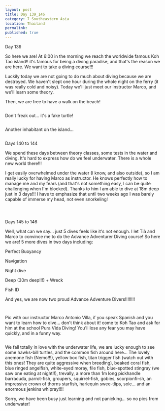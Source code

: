 ```yaml
---
layout: post
title: Day 139_146
category: 7_Southeastern_Asia
location: Thailand
permalink: 
published: true
---
```


Day 139

So here we are! At 6:00 in the morning we reach the worldwide famous Koh Tao island!! it's famous for being a diving paradise, and that's the reason we are here. We want to take a diving course!!!

Luckily today we are not going to do much about diving because we are destroyed. We haven't slept one hour during the whole night on the ferry (it was really cold and noisy). Today we'll just meet our instructor Marco, and we'll learn some theory.

Then, we are free to have a walk on the beach!

<p><a
href="https://lh3.googleusercontent.com/5ZEZPw1t1yMv3Off-8c3AcLYUPcXaXFKcRGA7gbcZ5E_zE3oPRzFY400Zh_rCwY92FnWxdkYtaLR7qAdmFIAYNreRJgUaLMJRyyOWOw5Cc4iK_I7a6rRy2NHHX_DD75w98YRkTY0VxrBwlKFQ_OnOP2W2RLWGF4_EZVwx47MWb0fIOiwY77VzOOI9tQTwZ94PIsc30lvtL7Vy8jY-w6lS-KQMM_GEGwizRGOKZppPNZspDTHaE1-KZg-LsyfKDSXkyxeWhVKSG_gguLegxiAz3roySOSMQOYvxO1aw0aAVhJFdqEmnr_UPASkBh_688WoLqrhoO96BRGz47rhgQWB38iyg-25B_6_VTn1nUPeOiMfV1s1cphnyaKy-oVVB5DmYoDQUfv80D79u9bDnk0zHleP5qcXCNOGtyL5QgZ7Dyi8xXRMuS1oaM3xWpWFZFv7vnZ3OmOjX9ieFK_yzsGuMivgTqkO-OvPsTNCFAaMl-F0EANInvTJ3s2bpd3LzZ9qlKl9axo-86xOsSFsBc00Y12_8uOn25GqDMPW4_2aOI9S7UIQgYbWzf6q0zhTyXh5UUtmu2rNfPDbRGYnVXggCWdr1ZJF-wUk-2kxuM2JJ_VeBQXwcsiKxX-nXLK8KTmDmEJ10_Q3U1mGfGBJkvcLo39ptSNScg9oRDjY6Ad_-mk0zgcF83L1DiTBaA2gWhpJHLWWzWhNCENk5npuGA=w669-h502-no"><img 
src="https://lh3.googleusercontent.com/5ZEZPw1t1yMv3Off-8c3AcLYUPcXaXFKcRGA7gbcZ5E_zE3oPRzFY400Zh_rCwY92FnWxdkYtaLR7qAdmFIAYNreRJgUaLMJRyyOWOw5Cc4iK_I7a6rRy2NHHX_DD75w98YRkTY0VxrBwlKFQ_OnOP2W2RLWGF4_EZVwx47MWb0fIOiwY77VzOOI9tQTwZ94PIsc30lvtL7Vy8jY-w6lS-KQMM_GEGwizRGOKZppPNZspDTHaE1-KZg-LsyfKDSXkyxeWhVKSG_gguLegxiAz3roySOSMQOYvxO1aw0aAVhJFdqEmnr_UPASkBh_688WoLqrhoO96BRGz47rhgQWB38iyg-25B_6_VTn1nUPeOiMfV1s1cphnyaKy-oVVB5DmYoDQUfv80D79u9bDnk0zHleP5qcXCNOGtyL5QgZ7Dyi8xXRMuS1oaM3xWpWFZFv7vnZ3OmOjX9ieFK_yzsGuMivgTqkO-OvPsTNCFAaMl-F0EANInvTJ3s2bpd3LzZ9qlKl9axo-86xOsSFsBc00Y12_8uOn25GqDMPW4_2aOI9S7UIQgYbWzf6q0zhTyXh5UUtmu2rNfPDbRGYnVXggCWdr1ZJF-wUk-2kxuM2JJ_VeBQXwcsiKxX-nXLK8KTmDmEJ10_Q3U1mGfGBJkvcLo39ptSNScg9oRDjY6Ad_-mk0zgcF83L1DiTBaA2gWhpJHLWWzWhNCENk5npuGA=w669-h502-no" class="oversize" alt=""></a></p>

Don't freak out... it's a fake turtle!

<p><a
href="https://lh3.googleusercontent.com/C3ZRUdq2Khtf1WgNmyGroRxYVq79S8CeQtQ_XYTlk_cyVevgtwO72qAdTIk1UVsI4PEeMZC83osy8Ls98K80WjYsk_XTGmnQrlLrpWkALO2_-Ewi--8uYK3j6FXFyjyY1IJp3lBPJ06RyZjYbY5_rgINDZ-389dUXyqhN5tr2tW0lJ8DejDHtIE8qbRqnzaIZ-3V2f3zrsKwFYiCxjJrneeXSHMVLArdLo9q6p6UE5cwuabn9PfjqbbjrqGAGH8whVaD3f899jDYNgS49gX6ECIgX7IC01_E5-yC7Pfbjollm2u4rC-ISbtogPWVaKKv2sIyQs1myQSxTP1jB6uaHs97Q3UqJtDWJWGqy4ICX1z9JOeXShRtEd77BQzFL7uZALU34xbTZ6p_Om8VS3kB0GLuAARSUTHzllg-hwznmLRG6jgnXtYgEe-g4gsbIrgiaP2ILwimJCYOn8W8qjVX5nqNPedkzUc_d1kElql22UjECEfd9w8cL43r_uQCZVw9aoftgdfTQDPqbd2PrvcG8xp5Dl6proyaOh2Q1__OkmVf665tyR2Hd3mAFAJqUtKkqftgweWQVkoMlsEdZc1v4LG7JKkvlfEQHCuMvwo4hAgy8m4a7QuEK5tSdQ2yqs19_ac5MGY6OmZISBIxAdmRCCS0z2hB3Vlg4qM-1zjc4kE12Hz-nuHbCWWdb5ohhq_jEqjDZaHqF41xB8fh030=w836-h627-no"><img 
src="https://lh3.googleusercontent.com/C3ZRUdq2Khtf1WgNmyGroRxYVq79S8CeQtQ_XYTlk_cyVevgtwO72qAdTIk1UVsI4PEeMZC83osy8Ls98K80WjYsk_XTGmnQrlLrpWkALO2_-Ewi--8uYK3j6FXFyjyY1IJp3lBPJ06RyZjYbY5_rgINDZ-389dUXyqhN5tr2tW0lJ8DejDHtIE8qbRqnzaIZ-3V2f3zrsKwFYiCxjJrneeXSHMVLArdLo9q6p6UE5cwuabn9PfjqbbjrqGAGH8whVaD3f899jDYNgS49gX6ECIgX7IC01_E5-yC7Pfbjollm2u4rC-ISbtogPWVaKKv2sIyQs1myQSxTP1jB6uaHs97Q3UqJtDWJWGqy4ICX1z9JOeXShRtEd77BQzFL7uZALU34xbTZ6p_Om8VS3kB0GLuAARSUTHzllg-hwznmLRG6jgnXtYgEe-g4gsbIrgiaP2ILwimJCYOn8W8qjVX5nqNPedkzUc_d1kElql22UjECEfd9w8cL43r_uQCZVw9aoftgdfTQDPqbd2PrvcG8xp5Dl6proyaOh2Q1__OkmVf665tyR2Hd3mAFAJqUtKkqftgweWQVkoMlsEdZc1v4LG7JKkvlfEQHCuMvwo4hAgy8m4a7QuEK5tSdQ2yqs19_ac5MGY6OmZISBIxAdmRCCS0z2hB3Vlg4qM-1zjc4kE12Hz-nuHbCWWdb5ohhq_jEqjDZaHqF41xB8fh030=w836-h627-no" class="oversize" alt=""></a></p>

Another inhabitant on the island...

<p><a
href="https://lh3.googleusercontent.com/P7BFDYgezzZzUgPbbqXSLFIG9EhoyNYojwlxwB57MiYbrj0mnnoYg-x9ZH7TImOFDy-RpoxocIlhGMc4OPJVG45BJwj2Y1orU_DtgujGMiBHGcXYyoglTLpPnumuuHMdReGDrIIuf9HGKw_dxrGFUJuu-RU5n0i_vNg-eV_ABaVFm3QA40VDdfc7EtYMBSvy4EbOF6kyGArDh4itcSwwbzOUD-L54_u3FcOmBhLZQd9M4jtY61ULu2aXPQHPEcAmC_RWe--dvqjoQKofnl31-Tak1GYFUyQ9zmwJ7FrPj7FzskRgyBmfJW2W9JpCDLoR4IjzB30QPkw5K9iMU99M8sx6Z3pnrG0eZdzDhQ8aFurzC-rAuU1_yqddN438PU8nKjd9y8KJ6oTF2G5F6AglY0ws_yEnbAMFfT35RtroVP7flhlwdP-92EXw9LWaMHBg34DvtMw-Jsz7qH6a-Me4ipSXml8eOdn7ynU0uMGXA3CdQrpwnHPO9ivIvMVKt3Weee4XDIIe9iylcv2VdQrljiBEgu2PztpmDLzQqpnMKBfqtpZ36ilbbP6xOyHcUmD3Qs2V0XZdf_7AyWMogEdYj8Pn3BssS2xsELlHA54FRCZON60XKele3ySTnxehc4AOtOKmFAg_4j6Q2BtltJ8_nrKAEoIcyeUd-Xb6lC7Y7ROU5VR-AIWGcUem0eDQpBYvf_lNVQ5Q_tRj6aF216s=w836-h627-no"><img 
src="https://lh3.googleusercontent.com/P7BFDYgezzZzUgPbbqXSLFIG9EhoyNYojwlxwB57MiYbrj0mnnoYg-x9ZH7TImOFDy-RpoxocIlhGMc4OPJVG45BJwj2Y1orU_DtgujGMiBHGcXYyoglTLpPnumuuHMdReGDrIIuf9HGKw_dxrGFUJuu-RU5n0i_vNg-eV_ABaVFm3QA40VDdfc7EtYMBSvy4EbOF6kyGArDh4itcSwwbzOUD-L54_u3FcOmBhLZQd9M4jtY61ULu2aXPQHPEcAmC_RWe--dvqjoQKofnl31-Tak1GYFUyQ9zmwJ7FrPj7FzskRgyBmfJW2W9JpCDLoR4IjzB30QPkw5K9iMU99M8sx6Z3pnrG0eZdzDhQ8aFurzC-rAuU1_yqddN438PU8nKjd9y8KJ6oTF2G5F6AglY0ws_yEnbAMFfT35RtroVP7flhlwdP-92EXw9LWaMHBg34DvtMw-Jsz7qH6a-Me4ipSXml8eOdn7ynU0uMGXA3CdQrpwnHPO9ivIvMVKt3Weee4XDIIe9iylcv2VdQrljiBEgu2PztpmDLzQqpnMKBfqtpZ36ilbbP6xOyHcUmD3Qs2V0XZdf_7AyWMogEdYj8Pn3BssS2xsELlHA54FRCZON60XKele3ySTnxehc4AOtOKmFAg_4j6Q2BtltJ8_nrKAEoIcyeUd-Xb6lC7Y7ROU5VR-AIWGcUem0eDQpBYvf_lNVQ5Q_tRj6aF216s=w836-h627-no" class="oversize" alt=""></a></p>

Days 140 to 144

We spend these days between theory classes, some tests in the water and diving. It's hard to express how do we feel underwater. There is a whole new world there!!!

I get easily overwhelmed under the water (I know, and also outside), so I am really lucky for having Marco as instructor. He knows perfectly how to manage me and my fears (and that's not something easy, I can be quite challenging when I'm blocked). Thanks to him I am able to dive at 18m deep just in 3 days!!! I have to emphasize that until two weeks ago I was barely capable of immerse my head, not even snorkeling!

<p><a
href="https://lh3.googleusercontent.com/iTbRakHTQTsRrKMC72Qwgx1CmJIT-E3h1zqigjcEgIFLuzx4WDNxeDtvajHO_2Rxq0cbg3gy0p6mlPqVUijSfnSuCRUqo0lB4yPp7eJI9ZQlC_xxjgox2yBvK16Xuf8PJjHgZ7t191CTfwMv3yG7fxrpBP3D8qw3aEbBsA9oW-YVtGuUfvMsqW-vchon9gQa0uenErNR44Z43e5Aeqyo5_y1uIO76lV2_Qwc9lGRnR-KBaWpAMfX-QtbQjMC-znfyzPJGwwm91ZavY7q26N5WNVqV2F4ppegWfI75f-nvBsSkkrnn5jelXAIy_WSpiRwpYaqoHlx4Lu6FRTnAh_t6jCsyDvsd6fKcnWrxMk3F-enZwn5kYjzzokV4qZSNIrNlWT_M5iOjJCizbrHPQv-472FZZychA6jw3upgDPXxu2m_E9Pgp9zZxsWsMTac7QsCAOWLGSU1YigpM5BMEnqK95kCY2Jejs3XUc8b0KZDwmdNQ-B0vdgcvAzzY7XbRKIX4z8fb1_hhJds_HUtLPE5HHTzuafL7XyXuv03nZFMunwVJOliFEz8VB-YK6mJwII-D4oyOh-ekjkpoZJzbyb2t7s81RTBjDnJKbK1N7jLZartDr_A2e8paNihHj19OmDaWHTzoDC5xQvh6baSX7vC7JHgmqedKcrZYuk2FtV83Bo2nNJ7soHvMB0utDT6lVVsxepDI_qxCByzb5fI6nNKITUhloif-i9v58OxLE=w669-h502-no"><img 
src="https://lh3.googleusercontent.com/iTbRakHTQTsRrKMC72Qwgx1CmJIT-E3h1zqigjcEgIFLuzx4WDNxeDtvajHO_2Rxq0cbg3gy0p6mlPqVUijSfnSuCRUqo0lB4yPp7eJI9ZQlC_xxjgox2yBvK16Xuf8PJjHgZ7t191CTfwMv3yG7fxrpBP3D8qw3aEbBsA9oW-YVtGuUfvMsqW-vchon9gQa0uenErNR44Z43e5Aeqyo5_y1uIO76lV2_Qwc9lGRnR-KBaWpAMfX-QtbQjMC-znfyzPJGwwm91ZavY7q26N5WNVqV2F4ppegWfI75f-nvBsSkkrnn5jelXAIy_WSpiRwpYaqoHlx4Lu6FRTnAh_t6jCsyDvsd6fKcnWrxMk3F-enZwn5kYjzzokV4qZSNIrNlWT_M5iOjJCizbrHPQv-472FZZychA6jw3upgDPXxu2m_E9Pgp9zZxsWsMTac7QsCAOWLGSU1YigpM5BMEnqK95kCY2Jejs3XUc8b0KZDwmdNQ-B0vdgcvAzzY7XbRKIX4z8fb1_hhJds_HUtLPE5HHTzuafL7XyXuv03nZFMunwVJOliFEz8VB-YK6mJwII-D4oyOh-ekjkpoZJzbyb2t7s81RTBjDnJKbK1N7jLZartDr_A2e8paNihHj19OmDaWHTzoDC5xQvh6baSX7vC7JHgmqedKcrZYuk2FtV83Bo2nNJ7soHvMB0utDT6lVVsxepDI_qxCByzb5fI6nNKITUhloif-i9v58OxLE=w669-h502-no" class="oversize" alt=""></a></p>

<p><a
href="https://lh3.googleusercontent.com/GSgh4SjBFfkr-TzpicJcGkkFzfyJq4mZ0MKTFkqbCyO4FJO9qz6fcgbyJPp9Ep6USlNcu2PnohIkJPtdLa17juPM4iMEkjKnooa6khXVE5vmNEARSUFfl12KD56r4MQpFAJvoJHb3zSzKqPsIaZFg2ezXoUl89ZDJP38QtlgwtoyiARLfyD4ku3dcwV2p9-rqvoABTDk6wVGpnJyS0756SmzGpgWlKqGp6kcWblXUETdBsPe0KbJIY1TjFmmjKuH01UAzP5wCjUrrRO9WT7A-5hWdbjP-e1zRe1iZSq_ZbES5PQEaT49LRbcJS40scvTV4YYk5UcPAJoD-Pavj3n-84aLoDs9UaCyCXIvjNr8ZS92XhWJ8QNBGWoP4dVMaEY-EYdBkGOkKZ6DoFlyuq99UgGVQZQbLRE5nBkVcEsPQ7kp6cUD9QxxMOB3cFXb4lI8Z4odbJnU315HHioB547qGm1hJ91rD70jIoIUVyew69jrqzPHtumJ8pQCYySJhAAIUjuVU4ykz-EYVADu6x72yCWQelidqOBZvFAiny69UZfwDMJGA25QMUmKEcJeJ7MiTIZMBAIkdeOycqKW_D5ZVm0I-3ipT6CpBn7YPIQuASnp4aNi553nVbVwzTl8vsRKHbsjZeJaNfJvNVAUvFfm2inuleWVR5H7KlXpLqkN3_h04gFDvfycXChgMNyArgft3_FU_Ekgfb_1qz9yRCzlKMqRO-ZM4H9_u6x5LY=w669-h502-no"><img 
src="https://lh3.googleusercontent.com/GSgh4SjBFfkr-TzpicJcGkkFzfyJq4mZ0MKTFkqbCyO4FJO9qz6fcgbyJPp9Ep6USlNcu2PnohIkJPtdLa17juPM4iMEkjKnooa6khXVE5vmNEARSUFfl12KD56r4MQpFAJvoJHb3zSzKqPsIaZFg2ezXoUl89ZDJP38QtlgwtoyiARLfyD4ku3dcwV2p9-rqvoABTDk6wVGpnJyS0756SmzGpgWlKqGp6kcWblXUETdBsPe0KbJIY1TjFmmjKuH01UAzP5wCjUrrRO9WT7A-5hWdbjP-e1zRe1iZSq_ZbES5PQEaT49LRbcJS40scvTV4YYk5UcPAJoD-Pavj3n-84aLoDs9UaCyCXIvjNr8ZS92XhWJ8QNBGWoP4dVMaEY-EYdBkGOkKZ6DoFlyuq99UgGVQZQbLRE5nBkVcEsPQ7kp6cUD9QxxMOB3cFXb4lI8Z4odbJnU315HHioB547qGm1hJ91rD70jIoIUVyew69jrqzPHtumJ8pQCYySJhAAIUjuVU4ykz-EYVADu6x72yCWQelidqOBZvFAiny69UZfwDMJGA25QMUmKEcJeJ7MiTIZMBAIkdeOycqKW_D5ZVm0I-3ipT6CpBn7YPIQuASnp4aNi553nVbVwzTl8vsRKHbsjZeJaNfJvNVAUvFfm2inuleWVR5H7KlXpLqkN3_h04gFDvfycXChgMNyArgft3_FU_Ekgfb_1qz9yRCzlKMqRO-ZM4H9_u6x5LY=w669-h502-no" class="oversize" alt=""></a></p>

<p><a
href="https://lh3.googleusercontent.com/QEl1UmIExHbMAgYDxt0MYiANob4NxEsOe_6ecOK4K5fgR66exO_fkqGW9clzb6MMcXBBEQ4zGOKo3_GWXtdOMANpPKZcdtk9src6mN2QIsUegnyrCm7sV4dBEs_ZgSVRJEnNZ9M4XgkN0ZkpY_jgVkc5wRkPYzLsifvVjheIlmldgOfA_mIMhh6yZr5CQkJjWSQGAwmKp4f3z6ny-GS-qrRXAwDi3MPtI4Xyrxgo7v6nxSy4PWC6Vn4krMYvpqPTWnNUQSNWLf-096U6huEpuyHfKpZcN951z59ECi4DrKVETCB_GnkfeWEUwAzJzkHIjR0sk6C7Uvm6emTdR8yzTzj8yz_h2zdjpJYa0xPdV271fEzvz9NtvoVhc6B5FbF3I60ZMehDp7MZuQvQFvv5tbA8xcr-zjN5FMAZDDYLDWLGzsY7wTrL6_F6gYXpBlKFYvDAnBb0QLa5Llfje7GO6dL865HeEhpUhY8sqeSuJI9L_TR5elreVBXwHnAlRKWecIu-3lO_Tcnhe2cagbRKxA-BYAsrYo7NyX-NBrrwm-I_i8sBF80MDyQyijUB5S__LUvwV4V-S7QO7Ery6H9uuDsAZl2H7wJ-Klx7A9dF7stwvK_2kQvkPIqi9GLnF0aYOc_fwKg7XlZ_jbqvkPvSgZYAWs9GAe99oAHjAnGe-x24XvV64kIffDwt-KOs3V1aewQMGzyzvJIYKFw4bU6K-ss9KFO3Pvh3F4Zi3ds=w669-h502-no"><img 
src="https://lh3.googleusercontent.com/QEl1UmIExHbMAgYDxt0MYiANob4NxEsOe_6ecOK4K5fgR66exO_fkqGW9clzb6MMcXBBEQ4zGOKo3_GWXtdOMANpPKZcdtk9src6mN2QIsUegnyrCm7sV4dBEs_ZgSVRJEnNZ9M4XgkN0ZkpY_jgVkc5wRkPYzLsifvVjheIlmldgOfA_mIMhh6yZr5CQkJjWSQGAwmKp4f3z6ny-GS-qrRXAwDi3MPtI4Xyrxgo7v6nxSy4PWC6Vn4krMYvpqPTWnNUQSNWLf-096U6huEpuyHfKpZcN951z59ECi4DrKVETCB_GnkfeWEUwAzJzkHIjR0sk6C7Uvm6emTdR8yzTzj8yz_h2zdjpJYa0xPdV271fEzvz9NtvoVhc6B5FbF3I60ZMehDp7MZuQvQFvv5tbA8xcr-zjN5FMAZDDYLDWLGzsY7wTrL6_F6gYXpBlKFYvDAnBb0QLa5Llfje7GO6dL865HeEhpUhY8sqeSuJI9L_TR5elreVBXwHnAlRKWecIu-3lO_Tcnhe2cagbRKxA-BYAsrYo7NyX-NBrrwm-I_i8sBF80MDyQyijUB5S__LUvwV4V-S7QO7Ery6H9uuDsAZl2H7wJ-Klx7A9dF7stwvK_2kQvkPIqi9GLnF0aYOc_fwKg7XlZ_jbqvkPvSgZYAWs9GAe99oAHjAnGe-x24XvV64kIffDwt-KOs3V1aewQMGzyzvJIYKFw4bU6K-ss9KFO3Pvh3F4Zi3ds=w669-h502-no" class="oversize" alt=""></a></p>

Days 145 to 146

Well, what can we say... just 5 dives feels like it's not enough. I let Tià and Marco to convince me to do the Advance Adventurer Diving course! So here we are! 5 more dives in two days including:

Perfect Buoyancy

Navigation

Night dive

Deep (30m deep!!!) + Wreck

Fish ID

And yes, we are now two proud Advance Adventure Divers!!!!!!!!

<p><a
href="https://lh3.googleusercontent.com/O8nKrWw-2vtVUkjUdXk5bTlPiCNjiH_Y0-TYmzacq6xMUASbUw7lU1qHG_nFZcY6qzxQskDBL4oOaCmolnJzpHX9Uqmf8uKR42tBv1E_JRw_VFE-tHzb69zeAq777bGNdHArK-4-Pa7xRXsFt96HNeO2iVtRqNdfv2Y78o_WDvdsGf5wDn5R4QV5a9vKQH1bJUpE9sLpUiIn0QjBsYasBIdUZRCCwgluABpJV4HGZseHlBAxe_Js6Qna5mtF58cUhip0BSCPYIBeP2ipiJZVEg2imUnrDOMWyBWLJJKQYL2mzIJWQv7JkET3mG1O553EVKxlSDFuTi-WFTE3GZXtDXzz6hfOYZTov5LJynQyJXMf3hyiQZnOXhaHLPnKMLxKVik208XWOJeOVVUg84i5BYtdmHPpFevdU0LYbado1M4goDwrSFu0lvT_Fu5oTI6gb_jb0P3ACvx64hSpH79MKExktPTE-71VAlUHbY8Mn00W8psOdLjSKUpspWCFhL0XBzEgbsGMbfEak_bZlpQqYDwiKkBpXcsvtN-pUdC-k7n-GFUw-MAHd_PFxZdK_8llBcpSzYI8daxsUbsXPuXRvJuWtiNORY5aaJc50mblan1W-uyf84YY233DDFILowleZZuyL-eUI1nWD2oobZoGbDaLw9q1WzxLFWuSnR-AFUk16Y2vRJQ39K4NRAoGrfE5VxhsAOa1uY5Ye5SN9zmVtcCJnni_EgeYqShTUGM=w836-h627-no"><img 
src="https://lh3.googleusercontent.com/O8nKrWw-2vtVUkjUdXk5bTlPiCNjiH_Y0-TYmzacq6xMUASbUw7lU1qHG_nFZcY6qzxQskDBL4oOaCmolnJzpHX9Uqmf8uKR42tBv1E_JRw_VFE-tHzb69zeAq777bGNdHArK-4-Pa7xRXsFt96HNeO2iVtRqNdfv2Y78o_WDvdsGf5wDn5R4QV5a9vKQH1bJUpE9sLpUiIn0QjBsYasBIdUZRCCwgluABpJV4HGZseHlBAxe_Js6Qna5mtF58cUhip0BSCPYIBeP2ipiJZVEg2imUnrDOMWyBWLJJKQYL2mzIJWQv7JkET3mG1O553EVKxlSDFuTi-WFTE3GZXtDXzz6hfOYZTov5LJynQyJXMf3hyiQZnOXhaHLPnKMLxKVik208XWOJeOVVUg84i5BYtdmHPpFevdU0LYbado1M4goDwrSFu0lvT_Fu5oTI6gb_jb0P3ACvx64hSpH79MKExktPTE-71VAlUHbY8Mn00W8psOdLjSKUpspWCFhL0XBzEgbsGMbfEak_bZlpQqYDwiKkBpXcsvtN-pUdC-k7n-GFUw-MAHd_PFxZdK_8llBcpSzYI8daxsUbsXPuXRvJuWtiNORY5aaJc50mblan1W-uyf84YY233DDFILowleZZuyL-eUI1nWD2oobZoGbDaLw9q1WzxLFWuSnR-AFUk16Y2vRJQ39K4NRAoGrfE5VxhsAOa1uY5Ye5SN9zmVtcCJnni_EgeYqShTUGM=w836-h627-no" class="oversize" alt=""></a></p>

<p><a
href="https://lh3.googleusercontent.com/vFxlHtWLxlJ36iRFnK6uEgqmRjUCqza6_Ff1LewBkn3K7rVlUP-EA9JHX6gxSR2DAE9b9ck0jnlI0BrXe7FnVdpWZtiYA0ru5CArseeHqB6jKry4N9mWKGFuFSU9ssXbJya2OkXb3JmEZsM5MMqH_CgISw0iViKLllEtQnXm1HrhHJDQFsXt8kYKF5fQNCzjgNKEQ16SKNAnWX4OOWBqkblOOyOI6mv-j2Vwt5wHscyvZtRIuNB5tXjaARa844hpBdo-l3JReRfBeLDMbOxdGwt8jlgWcYm4hiUr-OgqJLMFNZx4gXTGwNiEmWL5j4EGFbIhtBbZLj-t3lqrHxGWbVZGUeWOYjpFwv3hQWhdkfl6rLMAujz_htSEdCB5Q7IfHMkYQuw_z_znZ--XlXIXoTsEEjQ1LgvJyVvXfbB_Ytj-Ii20uQAYCj-vXoqtoHWHt0_6bsy12oNYmJ3nWHctJk2S6KjBp7X-F_2QjhVEPfdlnJHBmUaKdqavF32LXsoIQoAcqf0MQOZFYq_vS6BWJntVoJV6ipJbbtehTy7HwG_9ohFc7SJ3R0Pla_DUCXxQog5uHdCf0KYRbcADGW3eWIOO9XB6kqzpdpPqNpy9N6dYbCkX6TSQb1BoPN0T-Wy48S5HAX7TONGCGgXLBKaE4cToOPqrX-URNTuypa_S7Qtq-Byy8QFgTMgGxsriUrcNWm4c6xf5bkSRTN0435hYY4mNqsTd-ZnXVXxIKq8=w836-h627-no"><img 
src="https://lh3.googleusercontent.com/vFxlHtWLxlJ36iRFnK6uEgqmRjUCqza6_Ff1LewBkn3K7rVlUP-EA9JHX6gxSR2DAE9b9ck0jnlI0BrXe7FnVdpWZtiYA0ru5CArseeHqB6jKry4N9mWKGFuFSU9ssXbJya2OkXb3JmEZsM5MMqH_CgISw0iViKLllEtQnXm1HrhHJDQFsXt8kYKF5fQNCzjgNKEQ16SKNAnWX4OOWBqkblOOyOI6mv-j2Vwt5wHscyvZtRIuNB5tXjaARa844hpBdo-l3JReRfBeLDMbOxdGwt8jlgWcYm4hiUr-OgqJLMFNZx4gXTGwNiEmWL5j4EGFbIhtBbZLj-t3lqrHxGWbVZGUeWOYjpFwv3hQWhdkfl6rLMAujz_htSEdCB5Q7IfHMkYQuw_z_znZ--XlXIXoTsEEjQ1LgvJyVvXfbB_Ytj-Ii20uQAYCj-vXoqtoHWHt0_6bsy12oNYmJ3nWHctJk2S6KjBp7X-F_2QjhVEPfdlnJHBmUaKdqavF32LXsoIQoAcqf0MQOZFYq_vS6BWJntVoJV6ipJbbtehTy7HwG_9ohFc7SJ3R0Pla_DUCXxQog5uHdCf0KYRbcADGW3eWIOO9XB6kqzpdpPqNpy9N6dYbCkX6TSQb1BoPN0T-Wy48S5HAX7TONGCGgXLBKaE4cToOPqrX-URNTuypa_S7Qtq-Byy8QFgTMgGxsriUrcNWm4c6xf5bkSRTN0435hYY4mNqsTd-ZnXVXxIKq8=w836-h627-no" class="oversize" alt=""></a></p>

Pic with our instructor Marco Antonio Villa, if you speak Spanish and you want to learn how to dive... don't think about it! come to Koh Tao and ask for him at the school Pura Vida Diving! You'll lose any fear you may have quickly, and in a funny way.

<p><a
href="https://lh3.googleusercontent.com/0vu9XwqABUjj6Yf5qFKmPBS7skhiocjJJdeDZ1Rn9dgxfygxxjlrUwaORB9PCuLILhNWrpAPeFijDQp6ufEFk4F0ZDkSOWDINthkP-d7dxI1S9H6N9TzwLo0U0jwTLHZnrQDMgQN5_ccLt_opycKzi0y0VVBU7WrI60zozTbjihzoXTp1BRW4UIm96pRuP6Q4qJIFs3eVE97VNNy2rmqa8ZQnIM_0f9GQY9q4dlso1Zh0YMqE8fayaU1-EwPGrHFAVspJmKOTLL1eO4EQ0s1DEueola-jBjqcojjNann4L_yMDXdT8JwHPYsDbLwTrkgqztnE3frQIv5n2TqeO5VJJksNHcSSpEPdNSM0sXrqH9-_u6aOeeNJOE2NUmaWTLqivvSXBaEKJl3Lnf_0g_ErB98kqwhlzQx-jg7PBa5DF-XbBN720HI9juYDa84CePYFJflwAf_BfEy8-AZVGOYLU781QmudlSo9s739uNXuLekywo1L1nzoPwMfQT3b6ZHBxonTpBsztHVRZVuoDyVBPcPG8pFsZ06bp3ItePgrL1ypu9mHKgc8aUzLbMYKAzZrmFJogwMCohNWD3WJtJiQVO76PO6mGc4rQak0V7eHalfHS5gN8yM7k4439x6-fW48A4FZe_wkdXU8dfv0hGde2i0STE8MLhgtiMh4OvXS6LuyOCfh4ckRi9g2cD2oJm80s7zPwWLVEoalABsm7Zwm9IJObYQ5IgbyzW6Ihc=w610-h502-no"><img 
src="https://lh3.googleusercontent.com/0vu9XwqABUjj6Yf5qFKmPBS7skhiocjJJdeDZ1Rn9dgxfygxxjlrUwaORB9PCuLILhNWrpAPeFijDQp6ufEFk4F0ZDkSOWDINthkP-d7dxI1S9H6N9TzwLo0U0jwTLHZnrQDMgQN5_ccLt_opycKzi0y0VVBU7WrI60zozTbjihzoXTp1BRW4UIm96pRuP6Q4qJIFs3eVE97VNNy2rmqa8ZQnIM_0f9GQY9q4dlso1Zh0YMqE8fayaU1-EwPGrHFAVspJmKOTLL1eO4EQ0s1DEueola-jBjqcojjNann4L_yMDXdT8JwHPYsDbLwTrkgqztnE3frQIv5n2TqeO5VJJksNHcSSpEPdNSM0sXrqH9-_u6aOeeNJOE2NUmaWTLqivvSXBaEKJl3Lnf_0g_ErB98kqwhlzQx-jg7PBa5DF-XbBN720HI9juYDa84CePYFJflwAf_BfEy8-AZVGOYLU781QmudlSo9s739uNXuLekywo1L1nzoPwMfQT3b6ZHBxonTpBsztHVRZVuoDyVBPcPG8pFsZ06bp3ItePgrL1ypu9mHKgc8aUzLbMYKAzZrmFJogwMCohNWD3WJtJiQVO76PO6mGc4rQak0V7eHalfHS5gN8yM7k4439x6-fW48A4FZe_wkdXU8dfv0hGde2i0STE8MLhgtiMh4OvXS6LuyOCfh4ckRi9g2cD2oJm80s7zPwWLVEoalABsm7Zwm9IJObYQ5IgbyzW6Ihc=w610-h502-no" class="oversize" alt=""></a></p>

We fall totally in love with the underwater life, we are lucky enough to see some hawks-bill turtles, and the common fish around here... The lovely anemone fish (Nemo!!!), yellow box fish, titan trigger fish (watch out with this ones! They are quite aggressive when breeding), beaked coral fish, blue ringed angelfish, white-eyed moray, file fish, blue-spotted stingray (we saw one eating at night!!), trevally, a more than 1m long pickhandle barracuda, parrot-fish, groupers, squirrel-fish, gobies, scorpionfi-sh, an impressive crown of thorns starfish, harlequin swee-tlips, sole... and an enormous jenkins whipray!!!!

Sorry, we have been busy just learning and not panicking... so no pics from underwater!

<p><a
href="https://lh3.googleusercontent.com/ak3DzKwmYOwKsSz_CvEuMz3G1JtRJcQkgv3lMzdggGY5iND_pUlQ2TlrH61zjMnXveNurxhepYKPpCJ1Y6AWbBDLanwm9g9xKe860F1qcWMnGTcVZ-XBR8oIQgkl1GjTHObQ_h3btHMbL7npsjXjkvxtUHYEM6XF-fuqurIGR_gMND47VLIoHcPTiKgD97Y-VhjRl-02_pNHAWK4PA9f_Wu7p9T0wiAyqBZmniMJRlubQknhWO3_gSGiJvxzj-rsa60-GGn32IqDGHM2mlLtVQ6AqoABwPvR57s8CAieyV80SuCQ9EGNMhik1IFkXXymG3nxagQfKiHtFpoHkEfQ7JLroIJLQMpFhe2VXkXuXtfaV71mzpxDLw2kFDJRhNLMlSt54l_6w8341EdYE1c4KDnK1dnlWX5wcVyGz6P1NwEOvuh5Q2CNaNx_zXpyRobGHQgJ9bc1FNlHW-cZL7sugUpv_u6Hp_qTJuzIvsxBTagIlZFzL4_EfC2fX08bocH1KlQafiovJvgVz12Ay0Q3ETFT_9b-jgFJwogWxfnT5AkDs_M4aQy5pdr01VRBNPPELHycmzTR36rMbzuYxS_JxkuVn63-bD-9UACog9lDHhPkGDtYQOjoI5MQlFHNhXZhTIvCr-F2FQKbJuwvQuGRdIWbhS7pNt1kjGdgf4YvvoXDJorzMmxNr-DovLCw8_PQq0t0eQXkB8ipUd4fvg3QkHIoTcoAB0w_XtddVpQ=w836-h627-no"><img 
src="https://lh3.googleusercontent.com/ak3DzKwmYOwKsSz_CvEuMz3G1JtRJcQkgv3lMzdggGY5iND_pUlQ2TlrH61zjMnXveNurxhepYKPpCJ1Y6AWbBDLanwm9g9xKe860F1qcWMnGTcVZ-XBR8oIQgkl1GjTHObQ_h3btHMbL7npsjXjkvxtUHYEM6XF-fuqurIGR_gMND47VLIoHcPTiKgD97Y-VhjRl-02_pNHAWK4PA9f_Wu7p9T0wiAyqBZmniMJRlubQknhWO3_gSGiJvxzj-rsa60-GGn32IqDGHM2mlLtVQ6AqoABwPvR57s8CAieyV80SuCQ9EGNMhik1IFkXXymG3nxagQfKiHtFpoHkEfQ7JLroIJLQMpFhe2VXkXuXtfaV71mzpxDLw2kFDJRhNLMlSt54l_6w8341EdYE1c4KDnK1dnlWX5wcVyGz6P1NwEOvuh5Q2CNaNx_zXpyRobGHQgJ9bc1FNlHW-cZL7sugUpv_u6Hp_qTJuzIvsxBTagIlZFzL4_EfC2fX08bocH1KlQafiovJvgVz12Ay0Q3ETFT_9b-jgFJwogWxfnT5AkDs_M4aQy5pdr01VRBNPPELHycmzTR36rMbzuYxS_JxkuVn63-bD-9UACog9lDHhPkGDtYQOjoI5MQlFHNhXZhTIvCr-F2FQKbJuwvQuGRdIWbhS7pNt1kjGdgf4YvvoXDJorzMmxNr-DovLCw8_PQq0t0eQXkB8ipUd4fvg3QkHIoTcoAB0w_XtddVpQ=w836-h627-no" class="oversize" alt=""></a></p>

<p><a
href="https://lh3.googleusercontent.com/trrJJx2qi2by2pX66CPL6Wcdlf_WSFulvSzsXQ64b3uKPiJThPce0Fi1aC-Nlce14_5NPsaxnzQHZxUcEnjmlXUkuueaQQtL04EFOHG7J6njZCcDokbn8S3PbN_cDDCRHwWV5XNTKLuu_Fh_uRk5xJTfK3Bo13WA1pGa4ols1zYL1E5wY1SUGEEz5P9ZygSBMPfw274RXotBP6bx0SZlWH5OME5fAXqaJnhOmWTlz7tYG-KMcuFspmzuD9ey_YDwdpR_o7hZ2DzqJukWJyh1OcTsEHyAsgXaV6yKWUwtBoGtOjkrSy0evbpxaostqiW872BnGhNDHG-UVFG8rC-sgWUcb9njLkRH6cmKuCNHSBMwDiYVbGoWXc_fcqqWgvghB2GrJnfw1n3AQi41Cp5eB5yPAj3Aaf_b4_BBhmCKZPjlnuRc2LUkyYt2qZ_6vdfD5oE_gJwyeGfxEIrNDmP6KasPVnKenHpsbI1Tw6cbRfcqF3928Yjw5a3fJzwlrhZnvPrlhUytjCT2UdZGyUg8_anGJD-OhSbajNy8TeBd4FzHaSwEthbEKKQeAV1JQjQb80iFmEyl8movD7YGuQCes2iAo6b0N9jxV-A2bZN6jA8g17crkaA0A0XBg98Ybacen5_BZlkLG85D4vc7UKyeUDJjEjTcSBi4PJ7K51odyW-Wje-m60gUpPaaqkL66ROrj0NnveL9jQuYyj0uExmaSdezHioprjzaMIEF7JA=w836-h627-no"><img 
src="https://lh3.googleusercontent.com/trrJJx2qi2by2pX66CPL6Wcdlf_WSFulvSzsXQ64b3uKPiJThPce0Fi1aC-Nlce14_5NPsaxnzQHZxUcEnjmlXUkuueaQQtL04EFOHG7J6njZCcDokbn8S3PbN_cDDCRHwWV5XNTKLuu_Fh_uRk5xJTfK3Bo13WA1pGa4ols1zYL1E5wY1SUGEEz5P9ZygSBMPfw274RXotBP6bx0SZlWH5OME5fAXqaJnhOmWTlz7tYG-KMcuFspmzuD9ey_YDwdpR_o7hZ2DzqJukWJyh1OcTsEHyAsgXaV6yKWUwtBoGtOjkrSy0evbpxaostqiW872BnGhNDHG-UVFG8rC-sgWUcb9njLkRH6cmKuCNHSBMwDiYVbGoWXc_fcqqWgvghB2GrJnfw1n3AQi41Cp5eB5yPAj3Aaf_b4_BBhmCKZPjlnuRc2LUkyYt2qZ_6vdfD5oE_gJwyeGfxEIrNDmP6KasPVnKenHpsbI1Tw6cbRfcqF3928Yjw5a3fJzwlrhZnvPrlhUytjCT2UdZGyUg8_anGJD-OhSbajNy8TeBd4FzHaSwEthbEKKQeAV1JQjQb80iFmEyl8movD7YGuQCes2iAo6b0N9jxV-A2bZN6jA8g17crkaA0A0XBg98Ybacen5_BZlkLG85D4vc7UKyeUDJjEjTcSBi4PJ7K51odyW-Wje-m60gUpPaaqkL66ROrj0NnveL9jQuYyj0uExmaSdezHioprjzaMIEF7JA=w836-h627-no" class="oversize" alt=""></a></p>

<p><a
href="https://lh3.googleusercontent.com/aKrKvrFiMLY_nVRDgYX9ty9zy1hTr0DuA2WO2tFyygWd00wRy_9QDZg73wsdU-HCqMbIyYLmIE96nrjNDBj82Q1YetASIkIndDiYT2MFTIMhqy5rQJYe2LkmXOI3F386r59DoLSnG7kqb-r_XI2MwYWwG6c7YEsbEiiQzkM3T83jttOQkZQRfKLxB9YYTI6e-8cDf5tLx8j7jpxQjWsBQeLpAdcVpJSTh8XxCvKl5viuuve8AEH57y9-cBizj7_WZVLlxggJzNeghRaFxdMwMvJYHU1VrDARn2und2OJE1MqKlYu0g1PZ24c5L_lffaaUEDbqEbGbkk-uHSVjeciF2IytB24VwcKFHkg6XcLSp287jYw039QWPC3bSywU3T49uGJ8sOAIbRxdVJV_4CDy7ksHw6eGyKz_p3qV8hQu6I_PPSQD9hPpbH2GN7c4_LOiN3v3G99CFmTCfkBPrKV7OzKYfiqDwkSVcEYffqtcW17O2KxFq0sw5Cg0sJkjpjeJN3M-nP9HHavPYVALqayQywL85za2HhFREXts-YxI5EV3MkG1NhZreWR7ZOGdubJ6IpH1abU_zpKr-4-50YqlnxHeOM2SLzSVV5Erjplp9J9xrrCHZwmXvdyZMefUBhdvi0pkpxXhqBlH4pbyfjOiyXa1M_QEo5vO-7p3XfZW2Ioa9rg-MIfm_K0Dfb2XZXMSPEyly1EcffvzQcjGW76u5kcZPhShKgYHkEi4co=w669-h502-no"><img 
src="https://lh3.googleusercontent.com/aKrKvrFiMLY_nVRDgYX9ty9zy1hTr0DuA2WO2tFyygWd00wRy_9QDZg73wsdU-HCqMbIyYLmIE96nrjNDBj82Q1YetASIkIndDiYT2MFTIMhqy5rQJYe2LkmXOI3F386r59DoLSnG7kqb-r_XI2MwYWwG6c7YEsbEiiQzkM3T83jttOQkZQRfKLxB9YYTI6e-8cDf5tLx8j7jpxQjWsBQeLpAdcVpJSTh8XxCvKl5viuuve8AEH57y9-cBizj7_WZVLlxggJzNeghRaFxdMwMvJYHU1VrDARn2und2OJE1MqKlYu0g1PZ24c5L_lffaaUEDbqEbGbkk-uHSVjeciF2IytB24VwcKFHkg6XcLSp287jYw039QWPC3bSywU3T49uGJ8sOAIbRxdVJV_4CDy7ksHw6eGyKz_p3qV8hQu6I_PPSQD9hPpbH2GN7c4_LOiN3v3G99CFmTCfkBPrKV7OzKYfiqDwkSVcEYffqtcW17O2KxFq0sw5Cg0sJkjpjeJN3M-nP9HHavPYVALqayQywL85za2HhFREXts-YxI5EV3MkG1NhZreWR7ZOGdubJ6IpH1abU_zpKr-4-50YqlnxHeOM2SLzSVV5Erjplp9J9xrrCHZwmXvdyZMefUBhdvi0pkpxXhqBlH4pbyfjOiyXa1M_QEo5vO-7p3XfZW2Ioa9rg-MIfm_K0Dfb2XZXMSPEyly1EcffvzQcjGW76u5kcZPhShKgYHkEi4co=w669-h502-no" class="oversize" alt=""></a></p>






